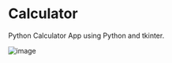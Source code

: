 # Calculator
Python Calculator App using Python and tkinter.


![image](https://github.com/Justyn001/Calculator/assets/115009321/2cea13d3-a911-4856-a940-8a01823fef4e)
